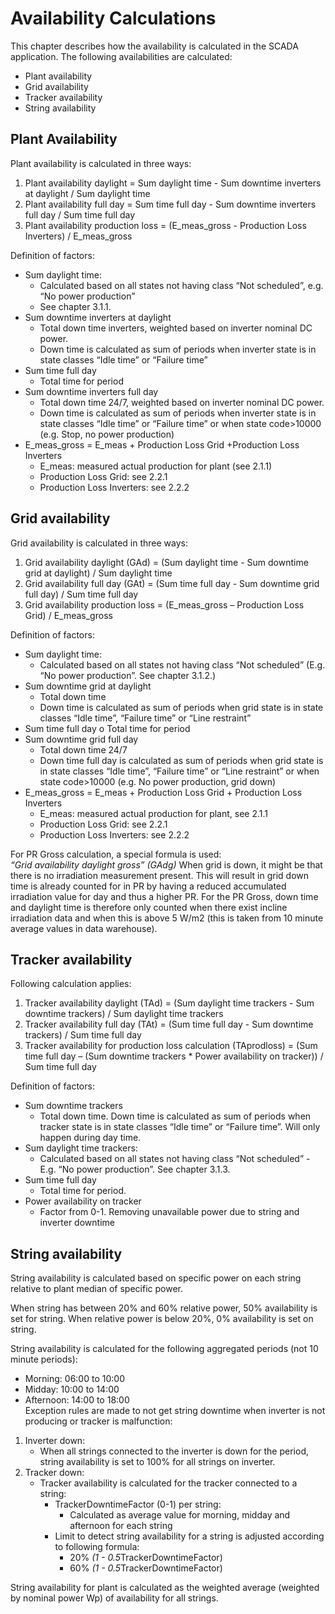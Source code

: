 [//]: # (MBo: Fra KPI Calculations.pdf)

# Availability Calculations

This chapter describes how the availability is calculated in the SCADA application. The following availabilities are calculated:

* Plant availability
* Grid availability
* Tracker availability
* String availability

## Plant Availability

Plant availability is calculated in three ways:

1. Plant availability daylight = Sum daylight time - Sum downtime inverters at daylight / Sum daylight time
2. Plant availability full day = Sum time full day - Sum downtime inverters full day / Sum time full day
3. Plant availability production loss = (E_meas_gross - Production Loss Inverters) / E_meas_gross  

Definition of factors:

* Sum daylight time:
  * Calculated based on all states not having class “Not scheduled”, e.g. “No power production”
  * See chapter 3.1.1.
* Sum downtime inverters at daylight
  * Total down time inverters, weighted based on inverter nominal DC power.
  * Down time is calculated as sum of periods when inverter state is in state classes “Idle time” or “Failure time”
* Sum time full day
  * Total time for period
* Sum downtime inverters full day  
  * Total down time 24/7, weighted based on inverter nominal DC power.
  * Down time is calculated as sum of periods when inverter state is in state classes “Idle time” or “Failure time” or when state code>10000 (e.g. Stop, no power production)
* E_meas_gross = E_meas + Production Loss Grid +Production Loss Inverters
  * E_meas: measured actual production for plant (see 2.1.1)
  * Production Loss Grid: see 2.2.1
  * Production Loss Inverters: see 2.2.2

## Grid availability

Grid availability is calculated in three ways:

1. Grid availability daylight (GAd) = (Sum daylight time - Sum downtime grid at daylight) / Sum daylight time
2. Grid availability full day (GAt) = (Sum time full day - Sum downtime grid full day) / Sum time full day
3. Grid availability production loss = (E_meas_gross – Production Loss Grid) / E_meas_gross  

Definition of factors:

* Sum daylight time:
  * Calculated based on all states not having class “Not scheduled” (E.g. “No power production”. See chapter 3.1.2.)
* Sum downtime grid at daylight
  * Total down time  
  * Down time is calculated as sum of periods when grid state is in state classes “Idle time”, “Failure time” or “Line restraint”
* Sum time full day o Total time for period
* Sum downtime grid full day  
  * Total down time 24/7  
  * Down time full day is calculated as sum of periods when grid state is in state classes “Idle time”, “Failure time” or “Line restraint” or when state code>10000 (e.g. No power production, grid down)
* E_meas_gross = E_meas + Production Loss Grid + Production Loss Inverters
  * E_meas: measured actual production for plant, see 2.1.1
  * Production Loss Grid: see 2.2.1
  * Production Loss Inverters: see 2.2.2

For PR Gross calculation, a special formula is used:  
    *“Grid availability daylight gross” (GAdg)*
When grid is down, it might be that there is no irradiation measurement present. This will result in grid down time is already counted for in PR by having a reduced accumulated irradiation value for day and thus a higher PR. For the PR Gross, down time and daylight time is therefore only counted when there exist incline irradiation data and when this is above 5 W/m2 (this is taken from 10 minute average values in data warehouse).

## Tracker availability

Following calculation applies:

1. Tracker availability daylight (TAd) = (Sum daylight time trackers  - Sum downtime trackers) / Sum daylight time trackers
2. Tracker availability full day (TAt) = (Sum time full day - Sum downtime trackers) / Sum time full day
3. Tracker availability for production loss calculation (TAprodloss) = (Sum time full day – (Sum downtime trackers * Power availability on tracker)) / Sum time full day  

Definition of factors:

* Sum downtime trackers
  * Total down time. Down time is calculated as sum of periods when tracker state is in state classes “Idle time” or “Failure time”. Will only happen during day time.
* Sum daylight time trackers:
  * Calculated based on all states not having class “Not scheduled” - E.g. “No power production”. See chapter 3.1.3.
* Sum time full day
  * Total time for period.
* Power availability on tracker
  * Factor from 0-1. Removing unavailable power due to string and inverter downtime

## String availability

String availability is calculated based on specific power on each string relative to plant median of specific power.  

When string has between 20% and 60% relative power, 50% availability is set for string. When relative power is below 20%, 0% availability is set on string.

String availability is calculated for the following aggregated periods (not 10 minute periods):

* Morning: 06:00 to 10:00
* Midday: 10:00 to 14:00
* Afternoon: 14:00 to 18:00  
Exception rules are made to not get string downtime when inverter is not producing or tracker is malfunction:

1. Inverter down:
   * When all strings connected to the inverter is down for the period, string availability is set to 100% for all strings on inverter.
2. Tracker down:
   * Tracker availability is calculated for the tracker connected to a string:
     * TrackerDowntimeFactor (0-1) per string:
       * Calculated as average value for morning, midday and afternoon for each string
     * Limit to detect string availability for a string is adjusted according to following formula:
       * 20% *(1 - 0.5*TrackerDowntimeFactor)
       * 60% *(1 - 0.5*TrackerDowntimeFactor)  

String availability for plant is calculated as the weighted average (weighted by nominal power Wp) of availability for all strings.
